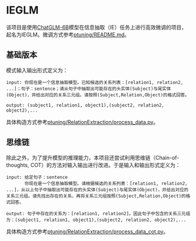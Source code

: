 # IEGLM

该项目是使用[ChatGLM-6B](https://github.com/THUDM/ChatGLM-6B)模型在信息抽取（IE）任务上进行高效微调的项目，起名为IEGLM。微调方式参考[ptuning/README.md](ptuning/README.md)。

## 基础版本
模式输入输出形式定义为：

```
input: 你现在是一个信息抽取模型。已知候选的关系列表：[relation1, relation2, ...]；句子：sentence；请从句子中抽取出可能存在的头实体(Subject)与尾实体(Object)，并给出对应的关系三元组。请按照(Subject,Relation,Object)的格式回答。

output: (subject1, relation1, object1),(subject2, relation2, object2),...
```
具体构造方式参考[ptuning/RelationExtraction/process_data.py](ptuning/RelationExtraction/process_data.py)。

## 思维链
除此之外，为了提升模型的推理能力，本项目还尝试利用思维链（Chain-of-thoughts, COT）的方法对输入输出进行改进。于是输入和输出形式定义为：

```
input: 给定句子：sentence
       你现在是一个信息抽取模型。请根据候选的关系列表：[relation1, relation2, ...]，从以上句子中抽取出可能存在的头实体(Subject)与尾实体(Object)，并给出对应的关系三元组。请先找出存在的关系，再将关系三元组按照(Subject,Relation,Object)的格式回答。

output: 句子中存在的关系为：[relation1, relation2]。因此句子中包含的关系三元组为：(subject1, relation1, object1),(subject2, relation2, object2),...
```
具体构造方式参考[ptuning/RelationExtraction/process_data_cot.py](ptuning/RelationExtraction/process_data_cot.py)。
